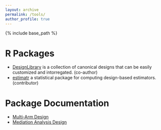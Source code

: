 ```yaml
---
layout: archive
permalink: /tools/
author_profile: true
---
```


{% include base_path %}



R Packages 
======


* [DesignLibrary](https://declaredesign.org/library/) is a collection of canonical designs that can be easily customized and intorregated. (co-author) 
* [estimatr](https://declaredesign.org/r/estimatr/) a statistical package for computing design-based estimators.  (contributor) 

Package Documentation 
======

* [Multi-Arm Design](https://declaredesign.org/library/articles/multi_arm.html)
* [Mediation Analysis Design](https://declaredesign.org/library/articles/mediation_analysis.html)

